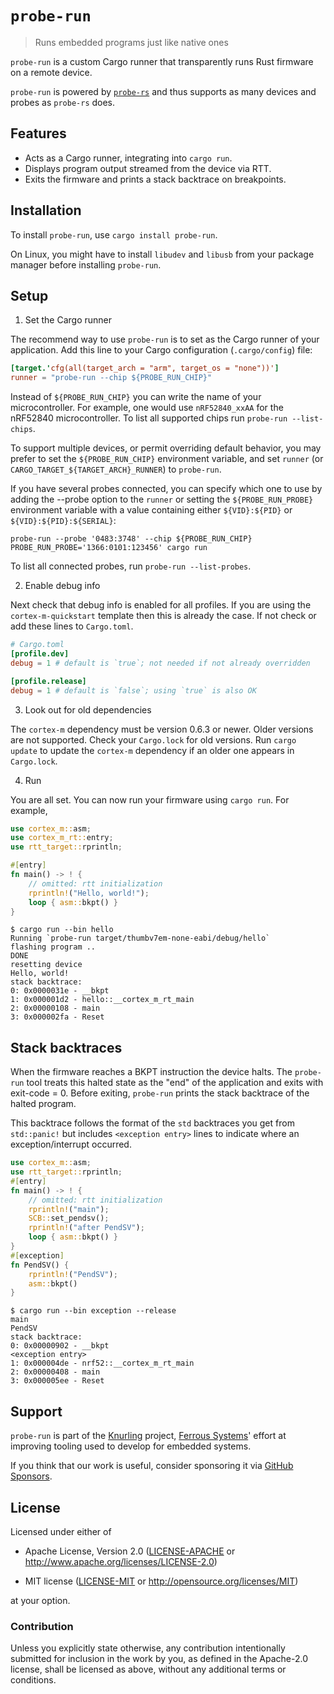 # `probe-run`

> Runs embedded programs just like native ones

`probe-run` is a custom Cargo runner that transparently runs Rust firmware on a
remote device.

`probe-run` is powered by [`probe-rs`] and thus supports as many devices and probes as
`probe-rs` does.

[`probe-rs`]: https://probe.rs/

## Features

* Acts as a Cargo runner, integrating into `cargo run`.
* Displays program output streamed from the device via RTT.
* Exits the firmware and prints a stack backtrace on breakpoints.

## Installation

To install `probe-run`, use `cargo install probe-run`.

On Linux, you might have to install `libudev` and `libusb` from your package
manager before installing `probe-run`.

## Setup

1. Set the Cargo runner

The recommend way to use `probe-run` is to set as the Cargo runner of your application.
Add this line to your Cargo configuration (`.cargo/config`) file:


``` toml
[target.'cfg(all(target_arch = "arm", target_os = "none"))']
runner = "probe-run --chip ${PROBE_RUN_CHIP}"
```

Instead of `${PROBE_RUN_CHIP}` you can write the name of your microcontroller.
For example, one would use `nRF52840_xxAA` for the nRF52840 microcontroller.
To list all supported chips run `probe-run --list-chips`.

To support multiple devices, or permit overriding default behavior, you may prefer to set the
`${PROBE_RUN_CHIP}` environment variable, and set `runner` (or
`CARGO_TARGET_${TARGET_ARCH}_RUNNER`) to `probe-run`.

If you have several probes connected, you can specify which one to use by adding
the --probe option to the `runner` or setting the `${PROBE_RUN_PROBE}` environment
variable with a value containing either `${VID}:${PID}` or `${VID}:${PID}:${SERIAL}`:

```console
probe-run --probe '0483:3748' --chip ${PROBE_RUN_CHIP}
PROBE_RUN_PROBE='1366:0101:123456' cargo run
```

To list all connected probes, run `probe-run --list-probes`.

2. Enable debug info

Next check that debug info is enabled for all profiles.
If you are using the `cortex-m-quickstart` template then this is already the case.
If not check or add these lines to `Cargo.toml`.

``` toml
# Cargo.toml
[profile.dev]
debug = 1 # default is `true`; not needed if not already overridden

[profile.release]
debug = 1 # default is `false`; using `true` is also OK
```

3. Look out for old dependencies

The `cortex-m` dependency must be version 0.6.3 or newer.
Older versions are not supported.
Check your `Cargo.lock` for old versions.
Run `cargo update` to update the `cortex-m` dependency if an older one appears in `Cargo.lock`.

4. Run

You are all set.
You can now run your firmware using `cargo run`.
For example,

``` rust
use cortex_m::asm;
use cortex_m_rt::entry;
use rtt_target::rprintln;

#[entry]
fn main() -> ! {
    // omitted: rtt initialization
    rprintln!("Hello, world!");
    loop { asm::bkpt() }
}
```

``` console
$ cargo run --bin hello
Running `probe-run target/thumbv7em-none-eabi/debug/hello`
flashing program ..
DONE
resetting device
Hello, world!
stack backtrace:
0: 0x0000031e - __bkpt
1: 0x000001d2 - hello::__cortex_m_rt_main
2: 0x00000108 - main
3: 0x000002fa - Reset
```

## Stack backtraces

When the firmware reaches a BKPT instruction the device halts. The `probe-run` tool treats this
halted state as the "end" of the application and exits with exit-code = 0. Before exiting,
`probe-run` prints the stack backtrace of the halted program.

This backtrace follows the format of the `std` backtraces you get from `std::panic!` but includes
`<exception entry>` lines to indicate where an exception/interrupt occurred.

``` rust
use cortex_m::asm;
use rtt_target::rprintln;
#[entry]
fn main() -> ! {
    // omitted: rtt initialization
    rprintln!("main");
    SCB::set_pendsv();
    rprintln!("after PendSV");
    loop { asm::bkpt() }
}
#[exception]
fn PendSV() {
    rprintln!("PendSV");
    asm::bkpt()
}
```

``` console
$ cargo run --bin exception --release
main
PendSV
stack backtrace:
0: 0x00000902 - __bkpt
<exception entry>
1: 0x000004de - nrf52::__cortex_m_rt_main
2: 0x00000408 - main
3: 0x000005ee - Reset
```


## Support

`probe-run` is part of the [Knurling] project, [Ferrous Systems]' effort at
improving tooling used to develop for embedded systems.

If you think that our work is useful, consider sponsoring it via [GitHub
Sponsors].

## License

Licensed under either of

- Apache License, Version 2.0 ([LICENSE-APACHE](LICENSE-APACHE) or
  http://www.apache.org/licenses/LICENSE-2.0)

- MIT license ([LICENSE-MIT](LICENSE-MIT) or http://opensource.org/licenses/MIT)

at your option.

### Contribution

Unless you explicitly state otherwise, any contribution intentionally submitted
for inclusion in the work by you, as defined in the Apache-2.0 license, shall be
licensed as above, without any additional terms or conditions.

[Knurling]: https://github.com/knurling-rs/meta
[Ferrous Systems]: https://ferrous-systems.com/
[GitHub Sponsors]: https://github.com/sponsors/knurling-rs
